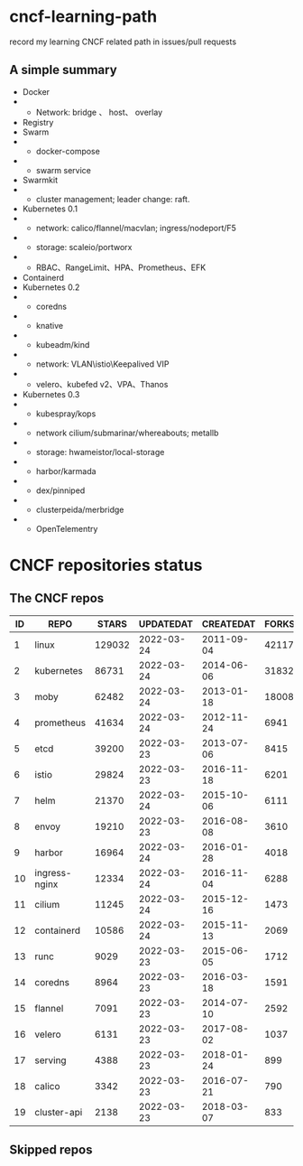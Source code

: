 # cncf-learning-path
record my learning CNCF related path in issues/pull requests

## A simple summary
- Docker
- - Network: bridge 、 host、 overlay
- Registry
- Swarm
- - docker-compose
- - swarm service
- Swarmkit
- - cluster management; leader change: raft.
- Kubernetes 0.1
- - network: calico/flannel/macvlan; ingress/nodeport/F5
- - storage: scaleio/portworx
- - RBAC、RangeLimit、HPA、Prometheus、EFK
- Containerd
- Kubernetes 0.2
- - coredns
- - knative
- - kubeadm/kind
- - network: VLAN\istio\Keepalived VIP
- - velero、kubefed v2、VPA、Thanos
- Kubernetes 0.3
- - kubespray/kops
- - network cilium/submarinar/whereabouts; metallb
- - storage: hwameistor/local-storage
- - harbor/karmada
- - dex/pinniped
- - clusterpeida/merbridge
- - OpenTelementry

# CNCF repositories status
<!--START_SECTION:github_repos-->
## The CNCF repos
| ID |     REPO      | STARS  | UPDATEDAT  | CREATEDAT  | FORKSCOUNT |
|----|---------------|--------|------------|------------|------------|
|  1 | linux         | 129032 | 2022-03-24 | 2011-09-04 |      42117 |
|  2 | kubernetes    |  86731 | 2022-03-24 | 2014-06-06 |      31832 |
|  3 | moby          |  62482 | 2022-03-24 | 2013-01-18 |      18008 |
|  4 | prometheus    |  41634 | 2022-03-24 | 2012-11-24 |       6941 |
|  5 | etcd          |  39200 | 2022-03-23 | 2013-07-06 |       8415 |
|  6 | istio         |  29824 | 2022-03-23 | 2016-11-18 |       6201 |
|  7 | helm          |  21370 | 2022-03-24 | 2015-10-06 |       6111 |
|  8 | envoy         |  19210 | 2022-03-23 | 2016-08-08 |       3610 |
|  9 | harbor        |  16964 | 2022-03-24 | 2016-01-28 |       4018 |
| 10 | ingress-nginx |  12334 | 2022-03-24 | 2016-11-04 |       6288 |
| 11 | cilium        |  11245 | 2022-03-24 | 2015-12-16 |       1473 |
| 12 | containerd    |  10586 | 2022-03-24 | 2015-11-13 |       2069 |
| 13 | runc          |   9029 | 2022-03-23 | 2015-06-05 |       1712 |
| 14 | coredns       |   8964 | 2022-03-23 | 2016-03-18 |       1591 |
| 15 | flannel       |   7091 | 2022-03-23 | 2014-07-10 |       2592 |
| 16 | velero        |   6131 | 2022-03-23 | 2017-08-02 |       1037 |
| 17 | serving       |   4388 | 2022-03-23 | 2018-01-24 |        899 |
| 18 | calico        |   3342 | 2022-03-23 | 2016-07-21 |        790 |
| 19 | cluster-api   |   2138 | 2022-03-23 | 2018-03-07 |        833 |



## Skipped repos
<!--END_SECTION:github_repos-->
